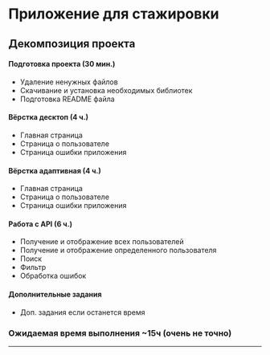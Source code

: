 # Приложение для стажировки

## Декомпозиция проекта

#### Подготовка проекта (30 мин.)
- Удаление ненужных файлов
- Скачивание и установка необходимых библиотек
- Подготовка README файла

#### Вёрстка десктоп (4 ч.)
- Главная страница
- Страница о пользователе
- Страница ошибки приложения

#### Вёрстка адаптивная (4 ч.)
- Главная страница
- Страница о пользователе
- Страница ошибки приложения

#### Работа с API (6 ч.)
- Получение и отображение всех пользователей
- Получение и отображение определенного пользователя
- Поиск
- Фильтр
- Обработка ошибок

#### Дополнительные задания
- Доп. задания если останется время

### Ожидаемая время выполнения ~15ч (очень не точно)
---